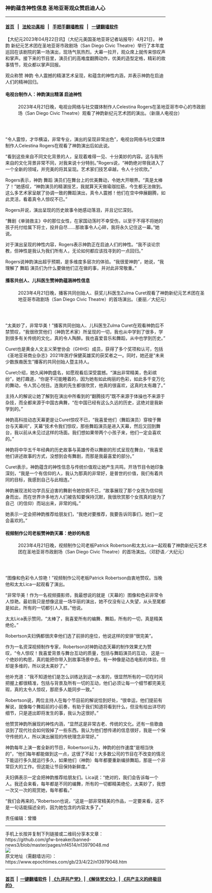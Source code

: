 ### 神韵蕴含神性信息 圣地亚哥观众赞启迪人心
------------------------

#### [首页](https://github.com/gfw-breaker/banned-news3/blob/master/README.md) &nbsp;&nbsp;|&nbsp;&nbsp; [法轮功真相](https://github.com/begood0513/basic/blob/master/README.md)  &nbsp;&nbsp;|&nbsp;&nbsp; [手把手翻墙教程](https://github.com/gfw-breaker/guides/wiki)  &nbsp;&nbsp;|&nbsp;&nbsp; [一键翻墙软件](https://github.com/gfw-breaker/nogfw/blob/master/README.md)  



<div><p>
 【大纪元2023年04月22日讯】（大纪元美国圣地亚哥记者站报导）4月21日，
 <ok href="https://www.epochtimes.com/gb/tag/%E7%A5%9E%E9%9F%B5.html">
  神韵
 </ok>
 新纪元艺术团在圣地亚哥市政剧场（San Diego Civic Theatre）举行了本年度巡回在该剧院的第一场演出，现场气氛热烈。大幕一拉开，观众席上就传来惊叹声和掌声。接下来的节目里，演员们的高难度翻腾动作，优美的造型定格，精彩的故事情节，观众都以掌声回报。
</p>
<p>
 观众称赞
 <ok href="https://www.epochtimes.com/gb/tag/%E7%A5%9E%E9%9F%B5.html">
  神韵
 </ok>
 令人震撼的精湛艺术呈现，和蕴含的神性内涵，并表示神韵在启迪人们的精神回归。
</p>
<h4>
 电视台制作人：神韵演出精湛 启迪神性
</h4>
<figure aria-describedby="caption-attachment-13979051" class="wp-caption aligncenter" id="attachment_13979051" style="width: 600px">
 <ok href="https://i.epochtimes.com/assets/uploads/2023/04/id13979051-2304220247341848.jpg" target="_blank">
  <img alt="" class="size-large wp-image-13979051" src="https://i.epochtimes.com/assets/uploads/2023/04/id13979051-2304220247341848-600x400.jpg" title=""/>
 </ok>
 <br/><figcaption class="wp-caption-text" id="caption-attachment-13979051">
  2023年4月21日晚，电视台网络与社交媒体制作人Celestina Rogers在圣地亚哥市中心的市政剧场（San Diego Civic Theatre）观看了神韵新纪元艺术团的演出。（新唐人电视台）
 </figcaption><br/>
</figure><br/>
<p>
 “令人震惊，才华横溢，非常专业，演出的呈现非常出色”，电视台网络与社交媒体制作人Celestina Rogers在观看了神韵演出后如此说。
</p>
<p>
 “看到这些来自不同文化背景的人，呈现着难得一见、十分美妙的内容。这与我所来自的文化背景非常不同，对我来说十分特别。”Rogers说，“神韵绝对带我进入了一个全新的领域，并完美的将其呈现。艺术家们技艺卓越，令人十分欢欣。”
</p>
<p>
 Rogers表示，神韵
 <ok href="https://www.epochtimes.com/gb/tag/%E8%88%9E%E8%B9%88.html">
  舞蹈
 </ok>
 演员们在舞台上的优美舞动，令她大开眼界。“真是太棒了！”她感叹，“神韵演员的精湛技艺，我就算天天做瑜珈拉筋，今生都无法做到。这么多艺术家呈献了协调一致的舞蹈演出，真令人震撼！他们在空中伸展翻腾，如此灵活，看着真令人惊叹不已。”
</p>
<p>
 Rogers并说，演出呈现的历史故事令她感动落泪，并且记忆深刻。
</p>
<p>
 “舞剧《单骑救主》中的那位女性，在家国动荡时不幸受伤，以至于不得不将她的孩子托付给属下将士，投井自尽……那故事令人心碎，我将永久记住这一幕。”她说。
</p>
<p>
 对于演出呈现的神性内容，Rogers表示神韵正在启迪人们的神性。“我不谈论宗教，但神性是我认为我们所有人，无论如何都应该找寻到的一点回归。”
</p>
<p>
 Rogers说神韵演出超乎预期，是多维度多层次的体验。“我很爱神韵”，她说，“我理解了
 <ok href="https://www.epochtimes.com/gb/tag/%E8%88%9E%E8%B9%88.html">
  舞蹈
 </ok>
 演员们为什么要做他们正在做的事，并对此非常敬重。”
</p>
<h4>
 播客共创人、儿科医生赞神韵蕴涵神性信息
</h4>
<figure aria-describedby="caption-attachment-13979192" class="wp-caption aligncenter" id="attachment_13979192" style="width: 600px">
 <ok href="https://i.epochtimes.com/assets/uploads/2023/04/id13979192-2304220241111848.jpg" target="_blank">
  <img alt="" class="size-large wp-image-13979192" src="https://i.epochtimes.com/assets/uploads/2023/04/id13979192-2304220241111848-600x400.jpg" title=""/>
 </ok>
 <br/><figcaption class="wp-caption-text" id="caption-attachment-13979192">
  2023年4月21日晚，播客共同创始人、获奖儿科医生Zulma Curet观看了神韵新纪元艺术团在圣地亚哥市政剧场（San Diego Civic Theatre）的首场演出。（姜丽／大纪元）
 </figcaption><br/>
</figure><br/>
<p>
 “太美妙了，非常华美！”播客共同创始人、儿科医生Zulma Curet在观看神韵后不禁赞叹，“我很欣赏他们（神韵艺术家）所呈现的一切，我也从中学到了很多，学到很多有关传统的文化，真的令人陶醉。我也喜爱音乐和舞蹈，从中也学到历史。”
</p>
<p>
 Curet也是黄金人文主义荣誉协会（GHHS）成员，获得了多个奖项和认可，包括《圣地亚哥商业杂志》2021年医疗保健英雄奖的获奖者之一。同时，她还是“未来少数族裔医生”播客的共同创始人暨主持人。
</p>
<p>
 Curet介绍，她久闻神韵盛名，如愿观看后深受震撼。“演出非常精美，色彩缤纷”，她打趣道，“你是不可能睡着的，因为她有如此绚丽的色彩，如此多千变万化的舞动，令人赏心悦目。连我的先生都很欣赏，他真的很喜欢，这真的太有趣了。”
</p>
<p>
 主持人的解说让她了解到在演出中所看到的“翻腾技巧”既不来源于体操也不来源于杂技，而全都来源于中国古典舞，“在中国已经有这么久远的历史，这绝对是我新学到的。”
</p>
<p>
 神韵高科技动态天幕更是让Curet惊叹不已，“我喜爱他们（舞蹈演员）穿梭于舞台与天幕间”，天幕“技术令我们惊叹，那些舞蹈演员是进入天幕，然后又回到舞台，我以前从未见过这样的场面。我们想如果带两个小孩子来，他们一定会喜欢的。”
</p>
<p>
 神韵将中华五千年经典的历史故事与英雄传奇以舞剧的形式呈现在舞台，“我喜爱他们讲述故事的方式，没想到会有舞剧，而那是我最喜爱的部分。”
</p>
<p>
 Curet表示，神韵蕴含的神性信息与传统价值观让她产生共鸣，开场节目令她印象深刻，“我是一个有信仰的人，我认为那真的非常好，是普世的价值，我们有着共同的目标，我感到自己与此相连。”
</p>
<p>
 神韵展现法轮功学员反迫害的舞剧令她钦佩不已，“故事展现了那个女孩为信仰挺身而出，而在世界许多地方人们被告知要保持沉默，我很欣赏那个女孩真的是为了自己（的信仰）而站出来，非常的纯。”
</p>
<p>
 她表示一定会把神韵推荐给朋友们，“我绝对要推荐，我要告诉同事们，她们一定会喜欢的。”
</p>
<h4>
 视频制作公司老板赞神韵天幕：绝妙的构思
</h4>
<figure aria-describedby="caption-attachment-13979052" class="wp-caption aligncenter" id="attachment_13979052" style="width: 600px">
 <ok href="https://i.epochtimes.com/assets/uploads/2023/04/id13979052-2304220240401848.jpg" target="_blank">
  <img alt="" class="size-large wp-image-13979052" src="https://i.epochtimes.com/assets/uploads/2023/04/id13979052-2304220240401848-600x400.jpg" title=""/>
 </ok>
 <br/><figcaption class="wp-caption-text" id="caption-attachment-13979052">
  2023年4月21日晚，视频制作公司老板Patrick Robertson和太太Lica一起观看了神韵新纪元艺术团在圣地亚哥市政剧场（San Diego Civic Theatre）的首场演出。（邓舒语／大纪元）
 </figcaption><br/>
</figure><br/>
<p>
 “图像和色彩令人惊艳！”视频制作公司老板Patrick Robertson由衷地赞叹。当晚他和太太Lica一起观看了演出。
</p>
<p>
 “非常华美！作为一名视频摄影师，我最想说的就是（天幕的）图像和色彩非常令人惊艳。最初我只是想像这是一场华丽的演出，她不仅没有让人失望，从头至尾都是如此，所有的一切都引人入胜。”他说。
</p>
<p>
 太太Lica表示赞同，“太棒了，我喜爱所有的编舞、舞蹈，所有的一切，真是精美绝伦。”
</p>
<p>
 Robertson夫妇俩都很庆幸他们选了前排的座位，他说这样的安排“很完美”。
</p>
<p>
 作为一名资深视频制作专家，Robertson对神韵动态天幕的制作效果尤为赞叹，“令人惊叹！我喜爱背景与舞台互动的质量，包括与舞蹈演员的互动， 这是一个绝妙的构思，真的能把你带入到故事场景中去。有一种像是动态电影的体验，但却是多维的，所以说太美妙了。”
</p>
<p>
 他补充道：“我不知道他们是怎么训练达到这一水准的，很显然所有的一切在时间把握上都很精准，包括与背景及所有一切的互动，他们必须让每一个细节都完美无瑕，真的太令人惊叹，那麽多人能同步一致。”
</p>
<p>
 Robertson说，两位主持人在每个节目前的解说恰到好处，“很幸运，他们提前有解说，就像每个舞蹈前的小前奏，有助于我们知道将看到什么，但没有给出详尽的细节，只是道出即将发生的事，我认为这很好。”
</p>
<p>
 他赞赏神韵所展现的神性内涵，“显然这是非常古老、传统的文化。还有一些歌曲谈到了现代社会如何毁掉了一些东西。我认为他们想传递的信息很好，我是一个保守传统的人，所以演出展现的传统理念非常好。”
</p>
<p>
 神韵每年上演一套全新的节目，Robertson认为，神韵的创作速度“是相当快的”，“他们每年都能做到这一点，这很了不起！大多数公司的节目在不改变的情况下能运行多久就运行多久，如果他们（神韵）每年都要重新编排舞蹈，那是一个非常巨大的工作。但这能让节目保持新鲜度。”
</p>
<p>
 夫妇俩表示一定会把神韵推荐给朋友们。Lica说：“绝对的，我们会告诉每一个人。我还会来看，每年都是不同的编舞，所有的一切都精美绝伦，太美妙了，我想一次又一次的观赏她，每年都看。”
</p>
<p>
 “我们会再来的，”Robertson也说，“这是一部非常精美的作品，一定要来看，这不是一句话能描述全的，因为她包含的内容太多了。”
</p>
<p>
 责任编辑：曾臻
</p>
</div>
<hr/>
手机上长按并复制下列链接或二维码分享本文章：<br/>
https://github.com/gfw-breaker/banned-news3/blob/master/pages/nf4514/n13979048.md <br/>
<a href='https://github.com/gfw-breaker/banned-news3/blob/master/pages/nf4514/n13979048.md'><img src='https://github.com/gfw-breaker/banned-news3/blob/master/pages/nf4514/n13979048.md.png'/></a> <br/>
原文地址（需翻墙访问）：https://www.epochtimes.com/gb/23/4/22/n13979048.htm


------------------------
#### [首页](https://github.com/gfw-breaker/banned-news3/blob/master/README.md) &nbsp;|&nbsp; [一键翻墙软件](https://github.com/gfw-breaker/nogfw/blob/master/README.md) &nbsp;| [《九评共产党》](https://github.com/gfw-breaker/9ping.md/blob/master/README.md#九评之一评共产党是什么) | [《解体党文化》](https://github.com/gfw-breaker/jtdwh.md/blob/master/README.md) | [《共产主义的终极目的》](https://github.com/gfw-breaker/gczydzjmd.md/blob/master/README.md)


<img src='http://gfw-breaker.win/banned-news3/pages/nf4514/n13979048.md' width='0px' height='0px'/>